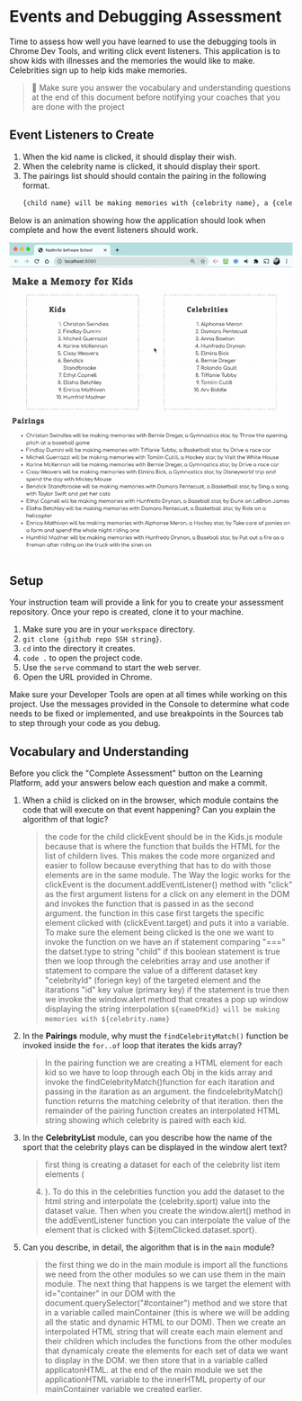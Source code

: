# Events and Debugging Assessment

Time to assess how well you have learned to use the debugging tools in Chrome Dev Tools, and writing click event listeners. This application is to show kids with illnesses and the memories the would like to make. Celebrities sign up to help kids make memories.

> 🧨 Make sure you answer the vocabulary and understanding questions at the end of this document before notifying your coaches that you are done with the project

## Event Listeners to Create

1. When the kid name is clicked, it should display their wish.
1. When the celebrity name is clicked, it should display their sport.
1. The pairings list should should contain the pairing in the following format.
    ```html
    {child name} will be making memories with {celebrity name}, a {celebrity sport} star, by {child wish}
    ```

Below is an animation showing how the application should look when complete and how the event listeners should work.

<img src="./images/debugging-events-assessment.gif" width="700px">

## Setup

Your instruction team will provide a link for you to create your assessment repository. Once your repo is created, clone it to your machine.

1. Make sure you are in your `workspace` directory.
1. `git clone {github repo SSH string}`.
1. `cd` into the directory it creates.
1. `code .` to open the project code.
1. Use the `serve` command to start the web server.
1. Open the URL provided in Chrome.

Make sure your Developer Tools are open at all times while working on this project. Use the messages provided in the Console to determine what code needs to be fixed or implemented, and use breakpoints in the Sources tab to step through your code as you debug.

## Vocabulary and Understanding

Before you click the "Complete Assessment" button on the Learning Platform, add your answers below each question and make a commit.

1. When a child is clicked on in the browser, which module contains the code that will execute on that event happening? Can you explain the algorithm of that logic?
   > the code for the child clickEvent should be in the Kids.js module because that is where the function that builds the  HTML for the list of childern lives. This makes the code more organized and easier to follow because everything that has to do with those elements are in the same module.
   The Way the logic works for the clickEvent is the document.addEventListener() method with "click" as the first argument listens for a click on any element in the DOM  and invokes the function that is passed in as the second argument. the function in this case first targets the specific element clicked with (clickEvent.target) and puts it into a variable. To make sure the element being clicked is the one we want to invoke the function on we have an if statement comparing "===" the datset.type to string "child" if this boolean statement is true then we loop through the celebrities array  and use another if statement to compare the value of a different dataset key "celebrityId" (foriegn key) of the targeted element and the itarations "id" key value (primary key) if  the statement is true then we invoke the window.alert method that creates a pop up window displaying the string interpolation `${nameOfKid} will be making memories with ${celebrity.name}`
   
2. In the **Pairings** module, why must the `findCelebrityMatch()` function be invoked inside the `for..of` loop that iterates the kids array?
   > In the pairing function we are creating a HTML element for each kid so we have to loop through each Obj in the kids array and invoke the findCelebrityMatch()function for each itaration and passing in the itaration as an argument. the findcelebrityMatch() function returns the matching celebrity of that iteration. then the remainder of the pairing function creates an interpolated HTML string showing which celebrity is paired with each kid.

3. In the **CelebrityList** module, can you describe how the name of the sport that the celebrity plays can be displayed in the window alert text?
   > first thing is creating a dataset for each of  the celebrity list item elements (<li data-sport ="">). To do this in the celebrities function you add the dataset to the html string and interpolate the (celebrity.sport) value  into the dataset value. Then when you create  the window.alert() method in  the addEventListener function you can interpolate the value of the element that is clicked  with ${itemClicked.dataset.sport}.


4. Can you describe, in detail, the algorithm that is in the `main` module?
   > the first thing we do in the main module  is  import all the functions we need from the other modules so we can use them in the main module. The next thing that happens is we target the element with id="container" in our DOM with the document.querySelector("#container") method and we store that in a variable called mainContainer (this is where we will be adding all the static and dynamic HTML to our DOM). Then we create an interpolated HTML string that will create each main element and their children which includes the functions from the other modules that dynamicaly create the elements for each set of data we want to display in the DOM. we then store that in a variable called applicatonHTML. at the end of the main module we set the applicationHTML variable to the innerHTML property of our mainContainer variable we created earlier.
